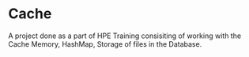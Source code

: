 # Cache
A project done as a part of HPE Training consisiting of working with the Cache Memory, HashMap, Storage of files in the Database.
